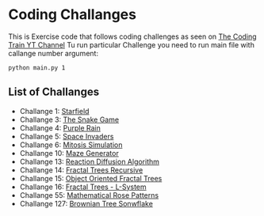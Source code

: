# Coding Challanges

This is Exercise code that follows coding challenges as seen on [The Coding Train YT Channel](https://www.youtube.com/playlist?list=PLRqwX-V7Uu6ZiZxtDDRCi6uhfTH4FilpH)
Tu run particular Challenge you need to run main file with callange number argument:
```
python main.py 1
```

## List of Challanges
- Challange 1: [Starfield](https://www.youtube.com/watch?v=17WoOqgXsRM&list=PLRqwX-V7Uu6ZiZxtDDRCi6uhfTH4FilpH&index=1)
- Challange 3: [The Snake Game](https://www.youtube.com/watch?v=AaGK-fj-BAM&list=PLRqwX-V7Uu6ZiZxtDDRCi6uhfTH4FilpH&index=3&t=1s)
- Challange 4: [Purple Rain](https://www.youtube.com/watch?v=KkyIDI6rQJI&list=PLRqwX-V7Uu6ZiZxtDDRCi6uhfTH4FilpH&index=4)
- Challange 5: [Space Invaders](https://www.youtube.com/watch?v=biN3v3ef-Y0&list=PLRqwX-V7Uu6ZiZxtDDRCi6uhfTH4FilpH&index=5)
- Challange 6: [Mitosis Simulation](https://www.youtube.com/watch?v=jxGS3fKPKJA&list=PLRqwX-V7Uu6ZiZxtDDRCi6uhfTH4FilpH&index=6)
- Challange 10: [Maze Generator](https://www.youtube.com/watch?v=HyK_Q5rrcr4&list=PLRqwX-V7Uu6ZiZxtDDRCi6uhfTH4FilpH&index=10)
- Challange 13: [Reaction Diffusion Algorithm](https://www.youtube.com/watch?v=BV9ny785UNc&list=PLRqwX-V7Uu6ZiZxtDDRCi6uhfTH4FilpH&index=16)
- Challange 14: [Fractal Trees Recursive](https://www.youtube.com/watch?v=0jjeOYMjmDU&list=PLRqwX-V7Uu6ZiZxtDDRCi6uhfTH4FilpH&index=17)
- Challange 15: [Object Oriented Fractal Trees](https://www.youtube.com/watch?v=fcdNSZ9IzJM&list=PLRqwX-V7Uu6ZiZxtDDRCi6uhfTH4FilpH&index=18)
- Challange 16: [Fractal Trees - L-System](https://www.youtube.com/watch?v=E1B4UoSQMFw&list=PLRqwX-V7Uu6ZiZxtDDRCi6uhfTH4FilpH&index=19)
- Challange 55: [Mathematical Rose Patterns](https://www.youtube.com/watch?v=f5QBExMNB1I&list=PLRqwX-V7Uu6ZiZxtDDRCi6uhfTH4FilpH&index=72)
- Challange 127: [Brownian Tree Sonwflake](https://www.youtube.com/watch?v=XUA8UREROYE&list=PLRqwX-V7Uu6ZiZxtDDRCi6uhfTH4FilpH&index=182&t=811s)